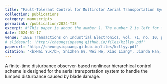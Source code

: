 ```yaml
---
title: "Fault-Tolerant Control for Multirotor Aerial Transportation Systems With Blade Damage"
collection: publications
category: manuscripts
permalink: /publication/2024-TIE
excerpt: #'This paper is about the number 1. The number 2 is left for future work.'
date: 2024-01-17
venue: 'IEEE Transactions on Industrial Electronics, vol. 71, no. 10, pp. 12718-12731'
# slidesurl: 'http://cheungsiupaang.github.io/files/kzllyy.pdf'
paperurl: 'http://cheungsiupaang.github.io/files/kzllyy.pdf'
citation: '<b>Hai Yu</b>, Shizhen Wu, Wei He, Xiao Liang*, Jianda Han, Yongchun Fang'
---
```

A finite-time disturbance observer-based nonlinear hierarchical control scheme is designed for the aerial transportation system to handle the lumped disturbance caused by blade damage.
